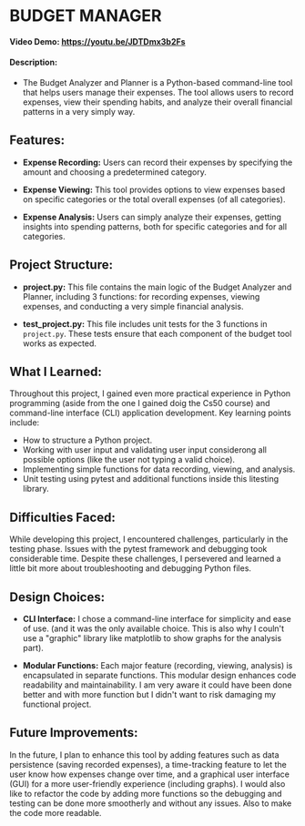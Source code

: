 # BUDGET MANAGER
#### Video Demo:  <https://youtu.be/JDTDmx3b2Fs>

#### Description:
- The Budget Analyzer and Planner is a Python-based command-line tool that helps users manage their expenses. The tool allows users to record expenses, view their spending habits, and analyze their overall financial patterns in a very simply way.

## Features:
- **Expense Recording:** Users can record their expenses by specifying the amount and choosing a predetermined category.

- **Expense Viewing:** This tool provides options to view expenses based on specific categories or the total overall expenses (of all categories).

- **Expense Analysis:** Users can simply analyze their expenses, getting insights into spending patterns, both for specific categories and for all categories.

## Project Structure:
- **project.py:** This file contains the main logic of the Budget Analyzer and Planner, including 3 functions: for recording expenses, viewing expenses, and conducting a very simple financial analysis.

- **test_project.py:** This file includes unit tests for the 3 functions in `project.py`. These tests ensure that each component of the budget tool works as expected.

## What I Learned:
Throughout this project, I gained even more practical experience in Python programming (aside from the one I gained doig the Cs50 course) and command-line interface (CLI) application development.
Key learning points include:
- How to structure a Python project.
- Working with user input and validating user input considerong all possible options (like the user not typing a valid choice).
- Implementing simple functions for data recording, viewing, and analysis.
- Unit testing using pytest and additional functions inside this litesting library.

## Difficulties Faced:
While developing this project, I encountered challenges, particularly in the testing phase. Issues with the pytest framework and debugging took considerable time. Despite these challenges, I persevered and learned a little bit more about troubleshooting and debugging Python files.

## Design Choices:
- **CLI Interface:** I chose a command-line interface for simplicity and ease of use. (and it was the only available choice. This is also why I couln't use a "graphic" library like matplotlib to show graphs for the analysis part).

- **Modular Functions:** Each major feature (recording, viewing, analysis) is encapsulated in separate functions. This modular design enhances code readability and maintainability. I am very aware it could have been done better and with more function but I didn't want to risk damaging my functional project.

## Future Improvements:
In the future, I plan to enhance this tool by adding features such as data persistence (saving recorded expenses), a time-tracking feature to let the user know how expenses change over time, and a graphical user interface (GUI) for a more user-friendly experience (including graphs). I would also like to refactor the code by adding more functions so the debugging and testing can be done more smootherly and without any issues. Also to make the code more readable.
